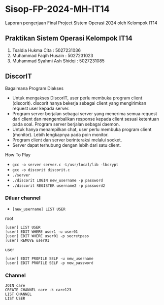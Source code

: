 # Sisop-FP-2024-MH-IT14
Laporan pengerjaan Final Project Sistem Operasi 2024 oleh Kelompok IT14
## Praktikan Sistem Operasi Kelompok IT14
1. Tsaldia Hukma Cita          : 5027231036
2. Muhammad Faqih Husain       : 5027231023
3. Muhammad Syahmi Ash Shidqi  : 5027231085

## DiscorIT
Bagaimana Program Diakses
- Untuk mengakses DiscorIT, user perlu membuka program client (discorit). discorit hanya bekerja sebagai client yang mengirimkan request user kepada server.
- Program server berjalan sebagai server yang menerima semua request dari client dan mengembalikan response kepada client sesuai ketentuan pada soal. Program server berjalan sebagai daemon. 
- Untuk hanya menampilkan chat, user perlu membuka program client (monitor). Lebih lengkapnya pada poin monitor.
- Program client dan server berinteraksi melalui socket.
- Server dapat terhubung dengan lebih dari satu client.


How To Play

- `gcc -o server server.c -L/usr/local/lib -lbcrypt`
- `gcc -o discorit discorit.c`
- `./server`
- `./discorit LOGIN new_username -p password`
- `./discorit REGISTER username2 -p password2`

### Diluar channel
- `[new_username] LIST USER`

root
```
[user] LIST USER
[user] EDIT WHERE user1 -u user01
[user] EDIT WHERE user01 -p secretpass
[user] REMOVE user01
```

user
```
[user] EDIT PROFILE SELF -u new_username
[user] EDIT PROFILE SELF -p new_password
```

### Channel
```
JOIN care
CREATE CHANNEL care -k care123
LIST CHANNEL
LIST USER
```





                                                                                                                                                                               
